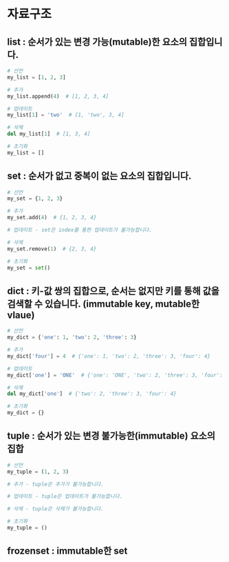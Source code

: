 # 자료구조

## list : 순서가 있는 변경 가능(mutable)한 요소의 집합입니다.
```python
# 선언
my_list = [1, 2, 3]

# 추가
my_list.append(4)  # [1, 2, 3, 4]

# 업데이트
my_list[1] = 'two'  # [1, 'two', 3, 4]

# 삭제
del my_list[1]  # [1, 3, 4]

# 초기화
my_list = []
```
## set : 순서가 없고 중복이 없는 요소의 집합입니다.
```python
# 선언
my_set = {1, 2, 3}

# 추가
my_set.add(4)  # {1, 2, 3, 4}

# 업데이트 - set은 index를 통한 업데이트가 불가능합니다.

# 삭제
my_set.remove(1)  # {2, 3, 4}

# 초기화
my_set = set()
```
## dict : 키-값 쌍의 집합으로, 순서는 없지만 키를 통해 값을 검색할 수 있습니다. (immutable key, mutable한 vlaue)
```python
# 선언
my_dict = {'one': 1, 'two': 2, 'three': 3}

# 추가
my_dict['four'] = 4  # {'one': 1, 'two': 2, 'three': 3, 'four': 4}

# 업데이트
my_dict['one'] = 'ONE'  # {'one': 'ONE', 'two': 2, 'three': 3, 'four': 4}

# 삭제
del my_dict['one']  # {'two': 2, 'three': 3, 'four': 4}

# 초기화
my_dict = {}
```
## tuple : 순서가 있는 변경 불가능한(immutable) 요소의 집합
```python
# 선언
my_tuple = (1, 2, 3)

# 추가 - tuple은 추가가 불가능합니다.

# 업데이트 - tuple은 업데이트가 불가능합니다.

# 삭제 - tuple은 삭제가 불가능합니다.

# 초기화
my_tuple = ()
```
## frozenset : immutable한 set
